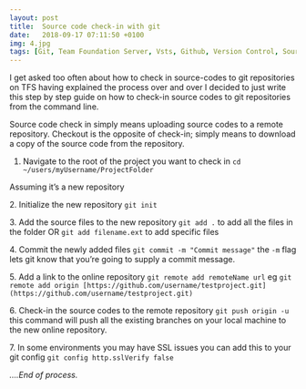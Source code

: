 ```yaml
---
layout: post
title:  Source code check-in with git
date:   2018-09-17 07:11:50 +0100
img: 4.jpg
tags: [Git, Team Foundation Server, Vsts, Github, Version Control, Source code]
---
```


I get asked too often about how to check in source-codes to git repositories on TFS having explained the process over and over I decided to just write this step by step guide on how to check-in source codes to git repositories from the command line.

Source code check in simply means uploading source codes to a remote repository. Checkout is the opposite of check-in; simply means to download a copy of the source code from the repository.

1.  Navigate to the root of the project you want to check in `cd ~/users/myUsername/ProjectFolder`

Assuming it’s a new repository

2\. Initialize the new repository `git init`

3\. Add the source files to the new repository `git add .` to add all the files in the folder OR `git add filename.ext` to add specific files

4\. Commit the newly added files `git commit -m "Commit message"` the `-m` flag lets git know that you’re going to supply a commit message.

5\. Add a link to the online repository `git remote add remoteName url` eg `git remote add origin [https://github.com/username/testproject.git](https://github.com/username/testproject.git)`

6\. Check-in the source codes to the remote repository `git push origin -u` this command will push all the existing branches on your local machine to the new online repository.

7\. In some environments you may have SSL issues you can add this to your git config `git config http.sslVerify false`

_….End of process._